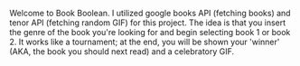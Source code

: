 Welcome to Book Boolean. I utilized google books API (fetching books) and tenor API (fetching random GIF) for this project. The idea is that you insert the genre of the book you're looking for and begin selecting book 1 or book 2. It works like a tournament; at the end, you will be shown your 'winner' (AKA, the book you should next read) and a celebratory GIF.
